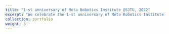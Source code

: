 ```yaml
---
title: "1-st anniversary of Meta Robotics Institute @SJTU, 2022"
excerpt: "We celebrate the 1-st anniversary of Meta Robotics Institute @SJTU<br/><img src='/images/portfolio/MRI2022.png'>"
collection: portfolio
weight: 3
---
```


